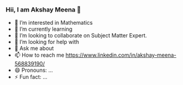 ### Hii, I am Akshay Meena 👋

- 🔭 I’m interested in Mathematics
- 🌱 I’m currently learning 
- 👯 I’m looking to collaborate on Subject Matter Expert.
- 🤔 I’m looking for help with
- 💬 Ask me about
- 📫 How to reach me https://www.linkedin.com/in/akshay-meena-568839190/
- 😄 Pronouns: ...
- ⚡ Fun fact: ... 
